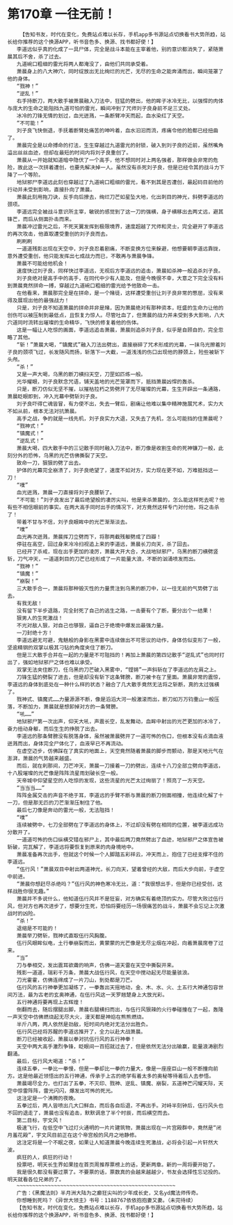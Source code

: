 # 第170章 一往无前！
        【告知书友，时代在变化，免费站点难以长存，手机app多书源站点切换看书大势所趋，站长给你推荐的这个换源APP，听书音色多、换源、找书都好使！】
       李道远似乎真的化成了一具尸体，完全是战斗本能在主宰着他，别的意识都消失了，紧随萧晨其后不舍，杀了过去。
       九道碗口粗细的雷光将两人都淹没了，由他们共同承受着。
       萧晨身上的八大神穴，同时绽放出无比绚烂的光芒，无尽的生命之能奔涌而出，瞬间笼罩了他的身体。
       “戮神！”
       “逆乱！”
       右手持断刀，两大散手被萧晨融入刀法中，狂猛的劈出，他的眸子冰冷无比，以强悍的肉体与庞大的生命之能阻挡九道可怕的雷光，瞬间冲到了咒师刘子良身前不足三丈处。
       冰冷的刀锋无情的划过，血光迸溅，一条断臂冲天而起，血水染红了天空。
       “不可能！”
       刘子良飞快倒退，手抚着断臂处痛苦的呻吟着，血水汩汩而流，疼痛令他的脸都已经扭曲了。
       萧晨完全是以命搏命的打法，生生穿越过九道雷光的封锁，破入到刘子良的近前，虽然嘴角溢出丝丝血迹，但却在最短的时间内将刘子良重创了。
       萧晨从一开始就知道暗中隐伏了一个高手，他不想同时对上两名强者，那样做会非常的危险，故此这一次拼着遭创，也要先解决掉一人。虽然没有杀死刘子良，但是已经令其的战斗力下降了一个等阶。
       地狱邪尸李道远此刻也穿越过了九道碗口粗细的雷光，看不到其是否遭创，最起码目前他的行动并未受到影响，直接扑向了萧晨。
       萧晨此刻用拖刀诀，反手向后撩去，绚烂刀芒如星坠大地，化出刺目的神光，斜劈李道远的颈项。
       李道远完全被战斗意识所主宰，敏锐的感觉到了这一刀的强横，身子横移出去两丈远，避其锋芒，而后从侧面扑击而来。
       萧晨冲过雷光之后，不死天翼发挥到极限境界，速度超越了咒师和灵士，完全避开了李道远的再次攻击，他直取遭受重创的刘子良而去。
       刷刷刷
       一道道残影出现在天空中，刘子良忍着剧痛，不断变换方位来躲避，他想要朝李道远靠拢，意外遭受重创，他只能发挥出七成战力而已，不敢再与萧晨争锋。
       萧晨不可能给他机会！
       速度快过刘子良，同样快过李道远，无视后方李道远的追击，萧晨如杀神一般追杀刘子良。
       刘子良绝对是高手中的高手，在同代中少有人能及，但是今晚很不幸，大意之下完全没有料到萧晨竟然拼命一搏，穿越过九道碗口粗细的雷光给予他致命一击。
       在他看来，萧晨那完全是在拼命，是一个赌徒，这样遭受重创让刘子良非常的憋屈，没有来得及展现出他的最强战力！
       只是，刘子良不知道萧晨的拼命并非是赌，因为萧晨绝对有那种资本，旺盛的生命力让他的创伤可以被压制到最低点，且恢复力惊人。尽管吐血了，但萧晨的战力并未受到多大影响，八大穴道同时流转出璀璨的生命精华，飞快的修复着他的伤体。
       这是一幅让人吃惊的画面，李道远追击萧晨，萧晨则追杀刘子良，似乎是自顾自的，完全忽略了其他。
       “斩！”萧晨大喝，“镇魔式”融入刀法出劈出，直接崩碎了咒术形成的光幕，一抹乌光擦着刘子良的颈项飞过，长发随风而扬，斩落下一大截，一道浅浅的伤口出现他的脖颈上，险些被斩下头颅。
       “杀！”
       又是一声大喝，乌黑的断刀横扫天空，刀罡如匹练一般。
       光华耀眼，刘子良默念咒语，铺天盖地的光芒笼罩而下，抵挡萧晨凶悍的轰杀。
       只是，断刀仿似无坚不摧，以摧枯拉朽之势劈开了无尽璀璨的光幕，生生开辟出一条通路，萧晨眨眼即到，冲入光幕中劈斩刘子良。
       刘子良吓得亡魂皆冒，有力使不出，失去一臂后，剧痛让他难以集中精神施展咒术，实力大不如从前，根本无法对抗萧晨。
       高手之战，争的就是一线先机，刘子良实力大退，又失去了先机，怎么可能挡的住萧晨呢？
       “戮神式！”
       “镇魔式！”
       “逆乱式！”
       萧晨大喝，四大散手中的三记散手同时融入刀法中，断刀像是收割生命的死神镰刀一般，此刻分外的恐怖，乌黑的光芒仿佛撕裂了天空。
       致命一刀，狠狠的劈了出去。
       护体的光幕完全崩溃了，刘子良绝望了，速度不如对方，实力现在更不如，万难抵挡这一刀！
       “噗”
       血光迸溅，萧晨一刀直接将刘子良腰斩了。
       “不可能！”刘子良发出了最后绝望般的凄厉尖叫，他是来杀萧晨的，怎么能这样死去呢？他有些不相信眼前的事实。在两大高手同时出手的情况下，对方竟然这样专门对付他，将之击杀了！
       带着不甘与不信，刘子良眼眸中的光芒渐渐淡去。
       “噗”
       血光再次迸溅，萧晨挥刀立劈而下，将那两截残躯劈成了四瓣！
       停驻在高空，回过身来冷冷扫视追上来的李道远，萧晨长刀向天，杀了回去。
       已经开了杀戒，现在出手更加的凌厉，萧晨大开大合，大战地狱邪尸，乌黑的断刀横劈竖斩，刀气冲天，一道道刺目的刀芒已经形成了一片能量大浪，不断的汹涌喷发而出。
       “戮神！”
       “镇魔！”
       “崩裂！”
       三大散手合一，萧晨将那种毁灭性的力量贯注到乌黑的断刀中，以一往无前的气势劈了出去。
       有我无敌！
       没有留下半步退路，完全封死了自己的逃生之路，一击要有个了断，要分出个一结果！
       狠男人的生死激战！
       不光对敌人狠，对自己也够狠，逼自己于绝境中爆发出最强力量。
       一刀封绝十方！
       李道远避无可避，鬼魅般的身影在黑雾中连续做出不可思议的动作，身体仿似变形了一般，坚逾精钢的双掌以极其刁钻的角度夹住了断刀。
       但是三大散手合并在一起的力量是不可阻挡的！再加上萧晨的第四记散手“逆乱式”也同时打出了，强如地狱邪尸之体也难以承受。
       双掌无法夹住断刀，任乌黑的刀芒破入黑雾中，“铿锵”一声斜斩在了李道远的左肩之上。
       刀锋生猛的劈裂了进去，但是却没有斩下这条臂膀，断刀被卡在了里面。萧晨非常的震惊，李道远的身体到底处在一种什么样的状态？融合了几大散手竟然无法将之斩断，真的太过强横了。
       戮神式、镇魔式……力量源源不断，像是滔滔大河一般激滚而出，断刀如万万钧重山一般压落，不断加力，萧晨就是想卸掉对方的一条臂膀。
       “吼……”
       地狱邪尸第一次出声，仰天大吼，声震长空，乱发舞动，血眸中射出的光芒更加的冰冷了，奋力扭动身躯，而后生生的挣脱了出去。
       李道远的那条臂膀没有脱落身体，虽然被萧晨劈开了一道可怖的伤口，但根本没有点滴血液迸溅而出，身体完全尸体化了，血液早已不再流动。
       在虚空迈步，仿佛踩在了真实的地面上，天空竟然随着萧晨的脚步而颤动，那是天地元气在澎湃，萧晨的气势越来越盛。
       而后，就在刹那间，刀芒冲天，萧晨一刀接着一刀的劈出，连续十八刀全部立劈向李道远，十八股璀璨的光芒像是阵阵流星雨划破长空一般。
       天帝城中仰望星空的人吃惊的发现，这些流星的光芒太过绚丽了！照亮了一方天空。
       “当当当……”
       阵阵金属交击的声音不绝于耳，李道远的手臂不断与萧晨的断刀侧面相撞，他连续化解了十一刀，但是那无匹的刀芒渐渐压制住了他。
       最后七刀像是奔动的雷光一般，无法阻挡！
       “噗”
       连续被劈中，七刀全部劈在了李道远的身体上，不过却没有劈在相同的位置，被李道远成功分散开了。
       一道道可怖的伤口纵横交错在邪尸上，其中最后两刀竟然劈出了血迹，地狱邪尸之体宣告被斩破，完瓦解了，李道远将要恢复到原来的肉身境地中。
       萧晨准备再次出手，但就这个时候一个人脚踏五彩祥云，冲天而上，抱住了已经支撑不住的李道远。
       “伍行风！”萧晨双目中射出两道神光，长刀向天，望着曾经的大敌，而后大步向前，于虚空中前进。
       “萧晨你想赶尽杀绝吗？”伍行风的神色寒冷无比，道：“我很想出手，但是你已经受创，这样战胜你很无趣。”
       萧晨并不多说什么，他知道伍行风并不是狂妄，对方确实有着绝顶的实力。尽管大败过伍行风，但对方也再次进步了，想要分生死，恐怕将要经历一场很痛苦的战斗，萧晨不会忘记上次激战时的凶险。
       “杀！”
       退缩是不可能的！
       萧晨举刀劈斩，戮神式直取伍行风胸腹。
       伍行风眼眸似电，土行拳崩裂而出，黄蒙蒙的光芒像是无尽尘烟在冲起，向着萧晨席卷了过来。
       “当”
       刀与拳相交，发出震耳欲聋的响声，仿佛一道天雷在天空中撕裂开来。
       残影一道道，瑞彩千万条，萧晨大战伍行风，在天空中搅动起无尽能量骇浪。
       刀光霍霍，仿佛连绵成了一片刀山，到处都是刀芒。
       伍行风的五行神拳更加凝练了，一拳轰出天摇地动，金、木、水、火、土五行大神通包容世间万法，最为古老的玄奥神通，在伍行风这一天罗翘楚身上大放光彩。
       五行神通将要再现上古辉煌！
       倒翻而去，随后摆腿出脚，萧晨右腿横扫而出，与伍行风狠辣的火行拳碰撞在了一起，轰隆一声天空中仿佛燃烧起无尽大火，漫天都是神焰在熊熊燃烧。
       半斤八两，两人依然是劲敌，短时间内绝对无法分出胜负。
       伍行风已经将苏醒的李道远推开了，全力以赴大战萧晨。
       断刀已经被收起，萧晨以拳对抗伍行风的五行神拳！
       天空中两大高手激烈争锋，眨眼间一百招就过去了，但是依然无法分出输赢，能量浪涛剧烈翻涌。
       最后，伍行风大喝道：“杀！”
       连续五拳，一拳比一拳慢，但是一拳却比一拳的力量大，像是一座座巨山一般不断撞向前方。这是他最近领悟出的五行神通，传承于上古的绝学有着太多的奥秘等待着后人去参悟。
       萧晨竭尽全力，也打出了五拳，不灭印、戮神、逆乱、镇魔、崩裂，五道神芒闪耀天际，天空中惊雷阵阵，雷光闪闪，爆发出可怖的死光。
       这注定是一个沸腾的夜晚。
       五拳过后，两人皆喷出几大口鲜血，而后各自后退，不再出手。对峙半刻钟后，伍行风头也不回的退走了，萧晨也没有追击，默默调息了半个时辰，而后横空而去。
       第二目标，宇文风！
       极速飞行，在低空中飞过灯火通明的一片片建筑物，萧晨出现在一片宫殿群中，竟然是“闭月羞花殿”，宇文风目前正在这个帝宫般的风月之地静修。
       这注定将是一个不眠之夜，如果让人知道萧晨今晚连续生死激战，必将会引起一片轩然大波。
       疯狂的人，疯狂的行动！
       投票吧，明天长生界如果挂在首页周推荐票榜上的话，更新两章。新的一周将要开始了。
       我是很久都没有要过票了。不要票的话，票数真的会越来越越少，书友会选择性忘记投的。明天就看各位兄弟的了。
       ~~~~~~~~~~~~~~~~~~~~~~~~~~~~~~~~~~~~~~~~~~~~~~~~~~~
       广告：《黑魔法则》半月洲大陆为之癫狂尖叫的少年成长史，又名yd魔法师传奇。
       你想睡到死吗？《异世大领主》书号：1188767依依抱抱妻又妻。（未完待续）
       【告知书友，时代在变化，免费站点难以长存，手机app多书源站点切换看书大势所趋，站长给你推荐的这个换源APP，听书音色多、换源、找书都好使！】